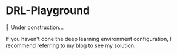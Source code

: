 # DRL-Playground

🚧 Under construction...

If you haven't done the deep learning environment configuration, I recommend referring to [my blog](https://sszxc.net/2022.04WSL2+Docker%E7%8E%AF%E5%A2%83/) to see my solution.
